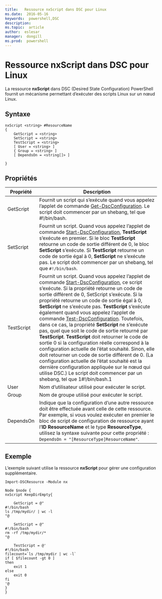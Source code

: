 ```yaml
---
title:   Ressource nxScript dans DSC pour Linux
ms.date:  2016-05-16
keywords:  powershell,DSC
description:  
ms.topic:  article
author:  eslesar
manager:  dongill
ms.prod:  powershell
---
```


# Ressource nxScript dans DSC pour Linux

La ressource **nxScript** dans DSC (Desired State Configuration) PowerShell fournit un mécanisme permettant d’exécuter des scripts Linux sur un nœud Linux.

## Syntaxe

```
nxScript <string> #ResourceName
{
    GetScript = <string>
    SetScript = <string>
    TestScript = <string>
    [ User = <string> ]
    { Group = <string> ]
    [ DependsOn = <string[]> ]

}
```

## Propriétés

|  Propriété |  Description | 
|---|---|
| GetScript| Fournit un script qui s’exécute quand vous appelez l’applet de commande [Get-DscConfiguration](https://technet.microsoft.com/en-us/library/dn521625.aspx). Le script doit commencer par un shebang, tel que #!/bin/bash.| 
| SetScript| Fournit un script. Quand vous appelez l’applet de commande [Start-DscConfiguration](https://technet.microsoft.com/en-us/library/dn521623.aspx), **TestScript** s’exécute en premier. Si le bloc **TestScript** retourne un code de sortie différent de 0, le bloc **SetScript** s’exécute. Si **TestScript** retourne un code de sortie égal à 0, **SetScript** ne s’exécute pas. Le script doit commencer par un shebang, tel que `#!/bin/bash`.| 
| TestScript| Fournit un script. Quand vous appelez l’applet de commande [Start-DscConfiguration](https://technet.microsoft.com/en-us/library/dn521623.aspx), ce script s’exécute. Si la propriété retourne un code de sortie différent de 0, SetScript s’exécute. Si la propriété retourne un code de sortie égal à 0, **SetScript** ne s’exécute pas. **TestScript** s’exécute également quand vous appelez l’applet de commande [Test-DscConfiguration](https://technet.microsoft.com/en-us/library/dn407382.aspx). Toutefois, dans ce cas, la propriété **SetScript** ne s’exécute pas, quel que soit le code de sortie retourné par **TestScript**. **TestScript** doit retourner le code de sortie 0 si la configuration réelle correspond à la configuration actuelle de l’état souhaité. Sinon, elle doit retourner un code de sortie différent de 0. (La configuration actuelle de l’état souhaité est la dernière configuration appliquée sur le nœud qui utilise DSC.) Le script doit commencer par un shebang, tel que 1#!/bin/bash.1| 
| User| Nom d’utilisateur utilisé pour exécuter le script.| 
| Group| Nom de groupe utilisé pour exécuter le script.| 
| DependsOn | Indique que la configuration d’une autre ressource doit être effectuée avant celle de cette ressource. Par exemple, si vous voulez exécuter en premier le bloc de script de configuration de ressource ayant l’**ID** **ResourceName** et le type **ResourceType**, utilisez la syntaxe suivante pour cette propriété : `DependsOn = "[ResourceType]ResourceName"`.| 

## Exemple

L’exemple suivant utilise la ressource **nxScript** pour gérer une configuration supplémentaire.

```
Import-DSCResource -Module nx 

Node $node {
nxScript KeepDirEmpty{

    GetScript = @"
#!/bin/bash
ls /tmp/mydir/ | wc -l
"@

    SetScript = @"
#!/bin/bash
rm -rf /tmp/mydir/*
"@

    TestScript = @'
#!/bin/bash
filecount=`ls /tmp/mydir | wc -l`
if [ $filecount -gt 0 ]
then
    exit 1
else
    exit 0
fi
'@
} 
}
```



<!--HONumber=May16_HO3-->


